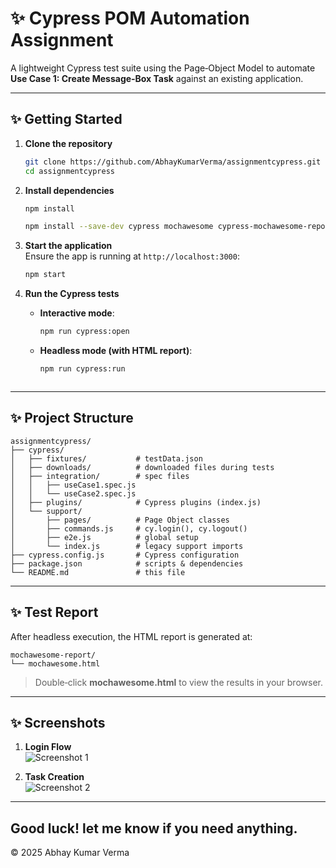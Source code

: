 # ✨ Cypress POM Automation Assignment

A lightweight Cypress test suite using the Page‑Object Model to automate **Use Case 1: Create Message‑Box Task** against an existing application.

---

## ✨ Getting Started

1. **Clone the repository**  
   ```bash
   git clone https://github.com/AbhayKumarVerma/assignmentcypress.git
   cd assignmentcypress
   ```

2. **Install dependencies**  
   ```bash
   npm install
   
   npm install --save-dev cypress mochawesome cypress-mochawesome-reporter
   ```

4. **Start the application**  
   Ensure the app is running at `http://localhost:3000`:  
   ```bash
   npm start
   ```

5. **Run the Cypress tests**  
   - **Interactive mode**:  
     ```bash
     npm run cypress:open
     ```  
   - **Headless mode (with HTML report)**:  
     ```bash
     npm run cypress:run
   ```

---

## ✨ Project Structure

```
assignmentcypress/
├── cypress/
│   ├── fixtures/           # testData.json
│   ├── downloads/          # downloaded files during tests
│   ├── integration/        # spec files
│   │   ├── useCase1.spec.js
│   │   └── useCase2.spec.js
│   ├── plugins/            # Cypress plugins (index.js)
│   └── support/
│       ├── pages/          # Page Object classes
│       ├── commands.js     # cy.login(), cy.logout()
│       ├── e2e.js          # global setup
│       └── index.js        # legacy support imports
├── cypress.config.js       # Cypress configuration
├── package.json            # scripts & dependencies
└── README.md               # this file
```

---

## ✨ Test Report

After headless execution, the HTML report is generated at:

```
mochawesome-report/
└── mochawesome.html
```

> Double‑click **mochawesome.html** to view the results in your browser.

---

## ✨ Screenshots

1. **Login Flow**  
   ![Screenshot 1](https://github.com/user-attachments/assets/6cdbd54c-4e0e-49e2-a574-0bbd44b55a4a)

2. **Task Creation**  
   ![Screenshot 2](https://github.com/user-attachments/assets/87c59a9a-4cb0-4106-be23-0892a9b8549a)

---
Good luck! let me know if you need anything.
---
© 2025 Abhay Kumar Verma
